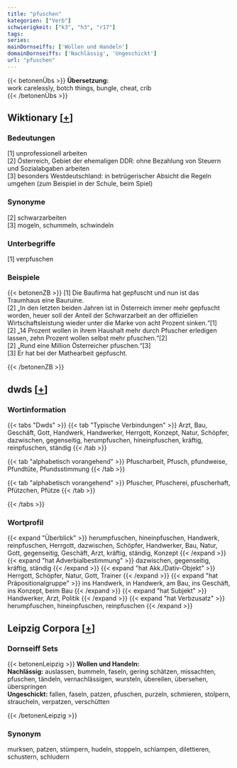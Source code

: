 ```yaml
---
title: "pfuschen"
kategorien: ["Verb"]
schwierigkeit: ["k3", "h3", "r17"]
tags:
series:
mainDornseiffs: ['Wollen und Handeln']
domainDornseiffs: ['Nachlässig', 'Ungeschickt']
url: "pfuschen"
---
```


{{< betonenÜbs >}}
**Übersetzung:**  
work carelessly, botch things, bungle, cheat, crib  
{{< /betonenÜbs >}}

## Wiktionary [[+](https://de.wiktionary.org/wiki/pfuschen)]

### Bedeutungen
[1] unprofessionell arbeiten  
[2] Österreich, Gebiet der ehemaligen DDR: ohne Bezahlung von Steuern und Sozialabgaben arbeiten  
[3] besonders Westdeutschland: in betrügerischer Absicht die Regeln umgehen (zum Beispiel in der Schule, beim Spiel)  

### Synonyme
[2] schwarzarbeiten  
[3] mogeln, schummeln, schwindeln  

### Unterbegriffe
[1] verpfuschen  

### Beispiele
{{< betonenZB >}}
[1] Die Baufirma hat gepfuscht und nun ist das Traumhaus eine Bauruine.  
[2] „In den letzten beiden Jahren ist in Österreich immer mehr gepfuscht worden, heuer soll der Anteil der Schwarzarbeit an der offiziellen Wirtschaftsleistung wieder unter die Marke von acht Prozent sinken.“[1]  
[2] „14 Prozent wollen in ihrem Haushalt mehr durch Pfuscher erledigen lassen, zehn Prozent wollen selbst mehr pfuschen.“[2]  
[2] „Rund eine Million Österreicher pfuschen.“[3]  
[3] Er hat bei der Mathearbeit gepfuscht.  

{{< /betonenZB >}}


## dwds [[+](https://www.dwds.de/wb/pfuschen)]

### Wortinformation
{{< tabs "Dwds" >}}
{{< tab "Typische Verbindungen" >}}
Arzt, Bau, Geschäft, Gott, Handwerk, Handwerker, Herrgott, Konzept, Natur, Schöpfer, dazwischen, gegenseitig, herumpfuschen, hineinpfuschen, kräftig, reinpfuschen, ständig
{{< /tab >}}

{{< tab "alphabetisch vorangehend" >}}
Pfuscharbeit, Pfusch, pfundweise, Pfundtüte, Pfundsstimmung
{{< /tab >}}

{{< tab "alphabetisch vorangehend" >}}
Pfuscher, Pfuscherei, pfuscherhaft, Pfützchen, Pfütze
{{< /tab >}}

{{< /tabs >}}

### Wortprofil
{{< expand "Überblick" >}} herumpfuschen, hineinpfuschen, Handwerk, reinpfuschen, Herrgott, dazwischen, Schöpfer, Handwerker, Bau, Natur, Gott, gegenseitig, Geschäft, Arzt, kräftig, ständig, Konzept {{< /expand >}}
{{< expand "hat Adverbialbestimmung" >}} dazwischen, gegenseitig, kräftig, ständig {{< /expand >}}
{{< expand "hat Akk./Dativ-Objekt" >}} Herrgott, Schöpfer, Natur, Gott, Trainer {{< /expand >}}
{{< expand "hat Präpositionalgruppe" >}} ins Handwerk, in Handwerk, am Bau, ins Geschäft, ins Konzept, beim Bau {{< /expand >}}
{{< expand "hat Subjekt" >}} Handwerker, Arzt, Politik {{< /expand >}}
{{< expand "hat Verbzusatz" >}} herumpfuschen, hineinpfuschen, reinpfuschen {{< /expand >}}

## Leipzig Corpora [[+](https://corpora.uni-leipzig.de/en/res?word=pfuschen&corpusId=deu_newscrawl-public_2018)]

### Dornseiff Sets
{{< betonenLeipzig >}}
**Wollen und Handeln:**  
**Nachlässig:** auslassen, bummeln, faseln, gering schätzen, missachten, pfuschen, tändeln, vernachlässigen, wursteln, übereilen, übersehen, überspringen  
**Ungeschickt:** fallen, faseln, patzen, pfuschen, purzeln, schmieren, stolpern, straucheln, verpatzen, verschütten  

{{< /betonenLeipzig >}}

### Synonym
murksen, patzen, stümpern, hudeln, stoppeln, schlampen, dilettieren, schustern, schludern

